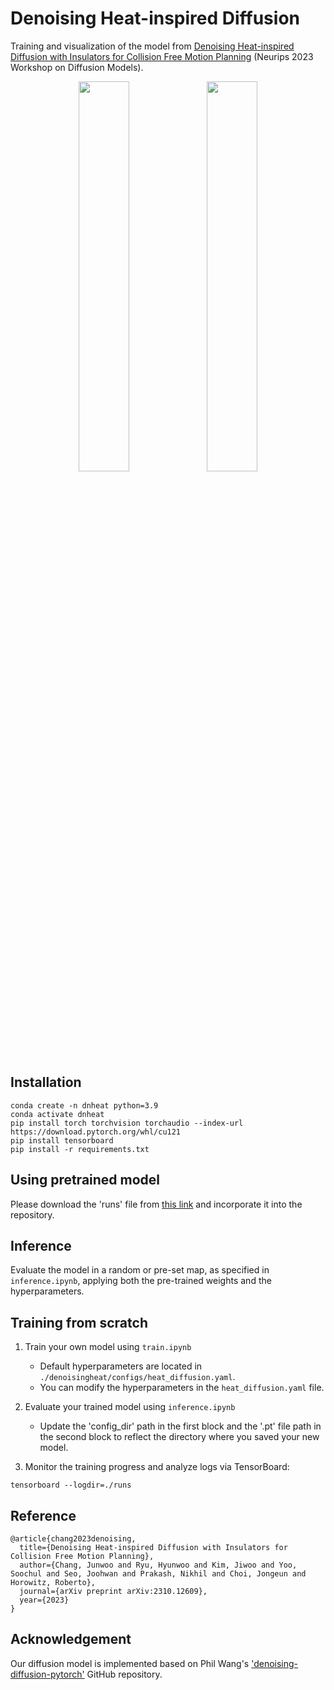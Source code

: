 # Denoising Heat-inspired Diffusion
Training and visualization of the model from [Denoising Heat-inspired Diffusion with Insulators for Collision Free Motion Planning](https://sites.google.com/view/denoising-heat-inspired?usp=sharing) (Neurips 2023 Workshop on Diffusion Models).

<p align="center"><img src="https://github.com/pranaboy72/denoisingheat/assets/86711384/c5fc8259-abd6-4b5e-8c65-99370fa85fbf" width="40%" height="40%"/>  
<img src="https://github.com/pranaboy72/denoisingheat/assets/86711384/36053f66-a2b9-4aed-b363-02b471242c48" width="40%" height="40%"/>


## Installation
    conda create -n dnheat python=3.9
    conda activate dnheat
    pip install torch torchvision torchaudio --index-url https://download.pytorch.org/whl/cu121
    pip install tensorboard
    pip install -r requirements.txt

## Using pretrained model
Please download the 'runs' file from [this link](https://drive.google.com/drive/folders/1nskuIuQHy8V4m4Nzd2sRnJiKaXfma1Nm?usp=drive_link) and incorporate it into the repository.

## Inference
Evaluate the model in a random or pre-set map, as specified in `inference.ipynb`, applying both the pre-trained weights and the hyperparameters.   


## Training from scratch
1. Train your own model using `train.ipynb`
   * Default hyperparameters are located in `./denoisingheat/configs/heat_diffusion.yaml`.
   * You can modify the hyperparameters in the `heat_diffusion.yaml` file.
   
2. Evaluate your trained model using `inference.ipynb`
    * Update the 'config_dir' path in the first block and the '.pt' file path in the second block to reflect the directory where you saved your new model.

3. Monitor the training progress and analyze logs via TensorBoard:

```
tensorboard --logdir=./runs
```


## Reference
    @article{chang2023denoising,
      title={Denoising Heat-inspired Diffusion with Insulators for 
    Collision Free Motion Planning},
      author={Chang, Junwoo and Ryu, Hyunwoo and Kim, Jiwoo and Yoo, Soochul and Seo, Joohwan and Prakash, Nikhil and Choi, Jongeun and Horowitz, Roberto},
      journal={arXiv preprint arXiv:2310.12609},
      year={2023}
    }

## Acknowledgement
Our diffusion model is implemented based on Phil Wang's ['denoising-diffusion-pytorch'](https://github.com/lucidrains/denoising-diffusion-pytorch) GitHub repository.
